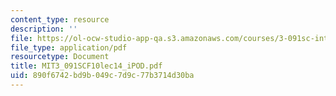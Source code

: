 ```yaml
---
content_type: resource
description: ''
file: https://ol-ocw-studio-app-qa.s3.amazonaws.com/courses/3-091sc-introduction-to-solid-state-chemistry-fall-2010/890f6742bd9b049c7d9c77b3714d30ba_MIT3_091SCF10lec14_iPOD.pdf
file_type: application/pdf
resourcetype: Document
title: MIT3_091SCF10lec14_iPOD.pdf
uid: 890f6742-bd9b-049c-7d9c-77b3714d30ba
---
```


